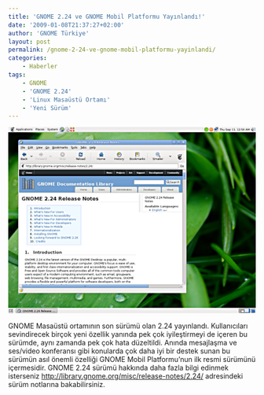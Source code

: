 ```yaml
---
title: 'GNOME 2.24 ve GNOME Mobil Platformu Yayınlandı!'
date: '2009-01-08T21:37:27+02:00'
author: 'GNOME Türkiye'
layout: post
permalink: /gnome-2-24-ve-gnome-mobil-platformu-yayinlandi/
categories:
    - Haberler
tags:
    - GNOME
    - 'GNOME 2.24'
    - 'Linux Masaüstü Ortamı'
    - 'Yeni Sürüm'
---
```


![GNOME 2.24](/media/2023/04/gnome-2-24.png "GNOME 2.24")

GNOME Masaüstü ortamının son sürümü olan 2.24 yayınlandı. Kullanıcıları sevindirecek birçok yeni özellik yanında pek çok iyileştirmeyi de içeren bu sürümde, aynı zamanda pek çok hata düzeltildi. Anında mesajlaşma ve ses/video konferansı gibi konularda çok daha iyi bir destek sunan bu sürümün asıl önemli özelliği GNOME Mobil Platformu’nun ilk resmi sürümünü içermesidir. GNOME 2.24 sürümü hakkında daha fazla bilgi edinmek isterseniz <http://library.gnome.org/misc/release-notes/2.24/> adresindeki sürüm notlarına bakabilirsiniz.